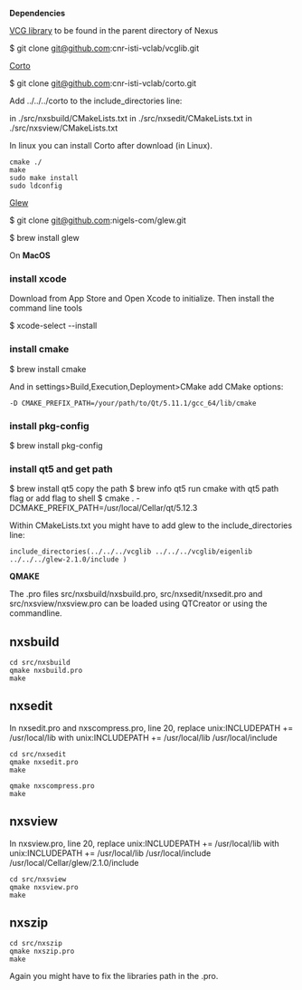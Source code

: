 **Dependencies**

[VCG library](https://github.com/cnr-isti-vclab/vcglib) to be found in the parent directory of Nexus

$ git clone git@github.com:cnr-isti-vclab/vcglib.git

[Corto](https://github.com/cnr-isti-vclab/corto)

$ git clone git@github.com:cnr-isti-vclab/corto.git

Add  ../../../corto to the include_directories line:

in ./src/nxsbuild/CMakeLists.txt
in ./src/nxsedit/CMakeLists.txt
in ./src/nxsview/CMakeLists.txt

In linux you can install Corto after download (in Linux).

```
cmake ./
make
sudo make install
sudo ldconfig
```

[Glew](https://github.com/nigels-com/glew)

$ git clone git@github.com:nigels-com/glew.git

$ brew install glew

On **MacOS**
### install xcode

  Download from App Store and Open Xcode to initialize.
  Then install the command line tools

  $ xcode-select --install

### install cmake

  $ brew install cmake

  And in settings>Build,Execution,Deployment>CMake add CMake options:

  ```
  -D CMAKE_PREFIX_PATH=/your/path/to/Qt/5.11.1/gcc_64/lib/cmake
  ```

### install pkg-config

  $ brew install pkg-config

### install qt5 and get path

  $ brew install qt5
  copy the path
  $ brew info qt5
  run cmake with qt5 path flag or add flag to shell
  $ cmake . -DCMAKE_PREFIX_PATH=/usr/local/Cellar/qt/5.12.3

Within CMakeLists.txt you might have to add  glew to the include_directories line:
```
include_directories(../../../vcglib ../../../vcglib/eigenlib ../../../glew-2.1.0/include )
```


**QMAKE**

The .pro files src/nxsbuild/nxsbuild.pro, src/nxsedit/nxsedit.pro and src/nxsview/nxsview.pro can be loaded using QTCreator or using the commandline.

## nxsbuild
```
cd src/nxsbuild
qmake nxsbuild.pro
make
```

## nxsedit
In nxsedit.pro and nxscompress.pro, line 20,
replace     unix:INCLUDEPATH += /usr/local/lib
with        unix:INCLUDEPATH += /usr/local/lib /usr/local/include

```
cd src/nxsedit
qmake nxsedit.pro
make

qmake nxscompress.pro
make
```

## nxsview
In nxsview.pro, line 20,
replace     unix:INCLUDEPATH += /usr/local/lib
with        unix:INCLUDEPATH += /usr/local/lib /usr/local/include /usr/local/Cellar/glew/2.1.0/include

```
cd src/nxsview
qmake nxsview.pro
make
```

## nxszip
```
cd src/nxszip
qmake nxszip.pro
make
```

Again you might have to fix the libraries path in the .pro.
